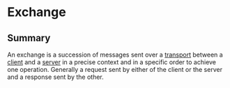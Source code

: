 # Exchange

## Summary

An exchange is a succession of messages sent over a [transport](./001-transport.md) between a [client](./003-client.md) and a [server](./004-server.md) in a precise context and in a specific order to achieve one operation. Generally a request sent by either of the client or the server and a response sent by the other.
